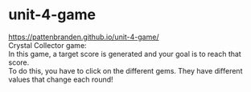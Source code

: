 # unit-4-game 
https://pattenbranden.github.io/unit-4-game/ <br>
Crystal Collector game:<br>
In this game, a target score is generated and your goal is to reach that score. <br>
To do this, you have to click on the different gems. They have different values that change each round!
